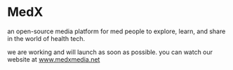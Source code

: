 # MedX
an open-source media platform for med people to explore, learn, and share in the world of health tech.


we are working and will launch as soon as possible. you can watch our website at www.medxmedia.net
